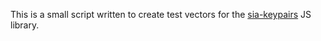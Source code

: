 This is a small script written to create test vectors for the [sia-keypairs](https://github.com/termhn/sia-keypairs) JS library.
